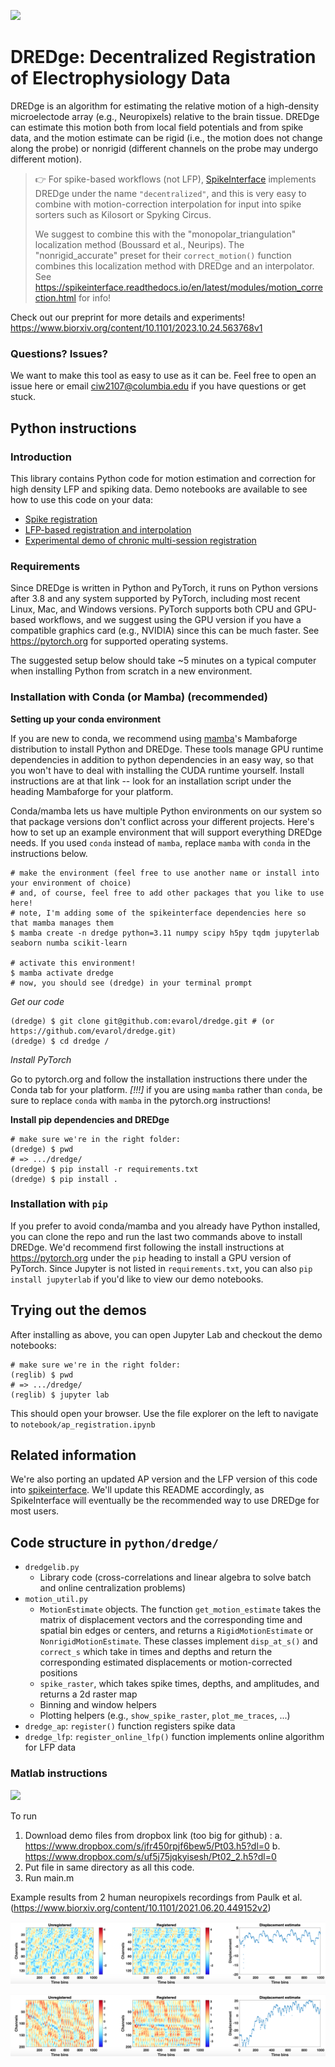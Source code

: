 <image src="https://github.com/evarol/dredge/blob/main/assets/logo.png" width="200px"></image>

# DREDge: Decentralized Registration of Electrophysiology Data

DREDge is an algorithm for estimating the relative motion of a high-density microelectode array
(e.g., Neuropixels) relative to the brain tissue. DREDge can estimate this motion both from local
field potentials and from spike data, and the motion estimate can be rigid (i.e., the motion does
not change along the probe) or nonrigid (different channels on the probe may undergo different
motion).

> :point_right: For spike-based workflows (not LFP), [SpikeInterface][spikeinterface] implements DREDge under the name `"decentralized"`, and this is very easy to combine with motion-correction interpolation for input into spike sorters such as Kilosort or Spyking Circus.
> 
> We suggest to combine this with the "monopolar_triangulation" localization method (Boussard et al., Neurips). The "nonrigid_accurate" preset for their `correct_motion()` function combines this localization method with DREDge and an interpolator. See https://spikeinterface.readthedocs.io/en/latest/modules/motion_correction.html for info!

Check out our preprint for more details and experiments! https://www.biorxiv.org/content/10.1101/2023.10.24.563768v1

### Questions? Issues?

We want to make this tool as easy to use as it can be. Feel free to open an issue here or email <a href="mailto:ciw2107@columbia.edu">ciw2107@columbia.edu</a> if you have questions or get stuck.

## Python instructions

### Introduction

This library contains Python code for motion estimation and correction for high density LFP and spiking data. Demo notebooks are available to see how to use this code on your data:
 - [Spike registration](notebook/ap_registration.ipynb)
 - [LFP-based registration and interpolation](notebook/lfp_registration_and_interpolation_demo.ipynb)
 - [Experimental demo of chronic multi-session registration](notebook/ap_registration.ipynb)

### Requirements

Since DREDge is written in Python and PyTorch, it runs on Python versions after 3.8 and any system supported by PyTorch, including most recent Linux, Mac, and Windows versions. PyTorch supports both CPU and GPU-based workflows, and we suggest using the GPU version if you have a compatible graphics card (e.g., NVIDIA) since this can be much faster. See https://pytorch.org for supported operating systems.

The suggested setup below should take ~5 minutes on a typical computer when installing Python from scratch in a new environment.


### Installation with Conda (or Mamba) (recommended)

**Setting up your conda environment**

If you are new to conda, we recommend using [mamba][mamba]'s Mambaforge distribution to install Python and DREDge. These tools manage GPU runtime dependencies in addition to python dependencies in an easy way, so that you won't have to deal with installing the CUDA runtime yourself. Install instructions are at that link -- look for an installation script under the heading Mambaforge for your platform.

Conda/mamba lets us have multiple Python environments on our system so that package versions don't conflict across your different projects. Here's how to set up an example environment that will support everything DREDge needs. If you used `conda` instead of `mamba`, replace `mamba` with `conda` in the instructions below.

```
# make the environment (feel free to use another name or install into your environment of choice)
# and, of course, feel free to add other packages that you like to use here!
# note, I'm adding some of the spikeinterface dependencies here so that mamba manages them
$ mamba create -n dredge python=3.11 numpy scipy h5py tqdm jupyterlab seaborn numba scikit-learn

# activate this environment!
$ mamba activate dredge
# now, you should see (dredge) in your terminal prompt
```

*Get our code*

```
(dredge) $ git clone git@github.com:evarol/dredge.git # (or https://github.com/evarol/dredge.git)
(dredge) $ cd dredge /
```

*Install PyTorch*

Go to pytorch.org and follow the installation instructions there under the Conda tab for your platform.
*[!!!]* if you are using `mamba` rather than `conda`, be sure to replace `conda` with `mamba` in the pytorch.org instructions!

**Install pip dependencies and DREDge**

```
# make sure we're in the right folder:
(dredge) $ pwd
# => .../dredge/
(dredge) $ pip install -r requirements.txt
(dredge) $ pip install .
```

### Installation with `pip`

If you prefer to avoid conda/mamba and you already have Python installed, you can clone the repo and run the last two commands above to install DREDge. We'd recommend first following the install instructions at https://pytorch.org under the `pip` heading to install a GPU version of PyTorch. Since Jupyter is not listed in `requirements.txt`, you can also `pip install jupyterlab` if you'd like to view our demo notebooks.

## Trying out the demos

After installing as above, you can open Jupyter Lab and checkout the demo notebooks:

```
# make sure we're in the right folder:
(reglib) $ pwd
# => .../dredge/
(reglib) $ jupyter lab
```

This should open your browser. Use the file explorer on the left to navigate to `notebook/ap_registration.ipynb` 

## Related information

We're also porting an updated AP version and the LFP version of this code into [spikeinterface][spikeinterface]. We'll update this README accordingly, as SpikeInterface will eventually be the recommended way to use DREDge for most users.

## Code structure in `python/dredge/`

 - `dredgelib.py`
   - Library code (cross-correlations and linear algebra to solve batch and online centralization problems)
 - `motion_util.py`
   - `MotionEstimate` objects. The function `get_motion_estimate` takes the matrix of displacement vectors and the corresponding time and spatial bin edges or centers, and returns a `RigidMotionEstimate` or `NonrigidMotionEstimate`. These classes implement `disp_at_s()` and `correct_s` which take in times and depths and return the corresponding estimated displacements or motion-corrected positions
   - `spike_raster`, which takes spike times, depths, and amplitudes, and returns a 2d raster map
   - Binning and window helpers
   - Plotting helpers (e.g., `show_spike_raster`, `plot_me_traces`, ...)
 - `dredge_ap`: `register()` function registers spike data
 - `dredge_lfp`: `register_online_lfp()` function implements online algorithm for LFP data


[mamba]: https://github.com/conda-forge/miniforge#mambaforge
[spikeinterface]: https://github.com/SpikeInterface/spikeinterface

### Matlab instructions

<image src="https://github.com/evarol/dredge/blob/main/assets/image.png" width="400px"></image>

To run
1. Download demo files from dropbox link (too big for github) : 
    a. https://www.dropbox.com/s/jfr450rpjf6bew5/Pt03.h5?dl=0
    b. https://www.dropbox.com/s/uf5j75jqkyisesh/Pt02_2.h5?dl=0
2. Put file in same directory as all this code.
3. Run main.m

Example results from 2 human neuropixels recordings from Paulk et al. (https://www.biorxiv.org/content/10.1101/2021.06.20.449152v2)


![Dataset1](https://github.com/evarol/dredge/blob/main/assets/pt03_results.png)

![Dataset2](https://github.com/evarol/dredge/blob/main/assets/pt02_results.png)

